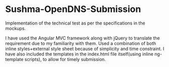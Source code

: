 # Sushma-OpenDNS-Submission
Implementation of the technical test as per the specifications in the mockups.

I have used the Angular  MVC framework along with jQuery to translate the requirement due to my familiarity with them. 
Used a combination of both inline styles+external style sheet because of simplicity and time constraint. 
I have also included the templates in the index.html file itself(using inline ng-template scripts), to allow for timely submission.

